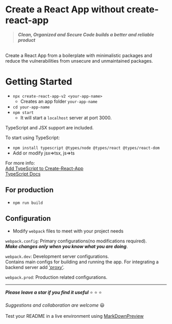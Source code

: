 
# Create a React App without create-react-app  

> ***Clean, Organized and Secure Code builds a better and reliable product***  


\
Create a React App from a boilerplate with minimalistic packages and reduce the vulnerabilities from unsecure and unmaintained packages.   

# Getting Started  

- `npx create-react-app-v2 <your-app-name>`
	- Creates an app folder `your-app-name`  
- `cd your-app-name`
- `npm start` 
	- It will start a `localhost` server at port 3000.  


TypeScript and JSX support are included.  

To start using TypeScript:
- `npm install typescript @types/node @types/react @types/react-dom`
- Add or modify jsx=>tsx, js=>ts 


For more info:  
[Add TypeScript to Create-React-App](https://create-react-app.dev/docs/adding-typescript/)  
[TypeScript Docs](https://www.typescriptlang.org/docs/)  


## For production

- `npm run build`  


## Configuration  

- Modify `webpack` files to meet with your project needs  

`webpack.config`: Primary configurations(no modifications required).  
***Make changes only when you know what you are doing***.  

`webpack.dev`: Development server configurations.  
Contains main configs for building and running the app. For integrating a backend server add ['proxy'](<https://webpack.js.org/configuration/dev-server/#devserverproxy>).  


`webpack.prod`: Production related configurations.  

- - - -  

***Please leave a star if you find it useful*** :star: :star: :star:  
\
*Suggestions and collaboration are welcome* :smiley:  
\
Test your README in a live environment using [MarkDownPreview](https://markdownlivepreview.com/)

